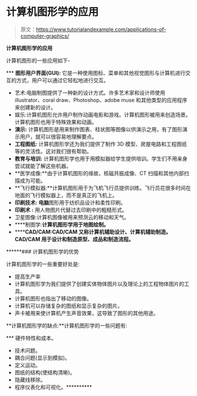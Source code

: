 # 计算机图形学的应用

> 原文：<https://www.tutorialandexample.com/applications-of-computer-graphics/>

**计算机图形学的应用**

计算机图形的一些应用如下-

 ***   **图形用户界面(GUI):** 它是一种使用图标、菜单和其他视觉图形与计算机进行交互的方式，用户可以通过它轻松地进行交互。
*   艺术:电脑制图提供了一种新的设计方式。许多艺术家和设计师使用 illustrator、coral draw、Photoshop、adobe muse 和其他类型的应用程序来创建新的设计。
*   娱乐:计算机图形允许用户制作动画电影和游戏。计算机图形被用来创造场景。计算机图形也用于特殊效果和动画。
*   **演示:** 计算机图形是用来制作图表、柱状图等图像以供演示之用，有了图形演示用户，就可以很容易地理解要点。
*   **工程图纸:** 计算机图形学还为我们提供了制作 3D 模型、房屋电路和工程图纸等的灵活性。这对我们很有帮助。
*   **教育与培训:** 计算机图形学也用于用模拟器给学生提供培训。学生们不用亲身尝试就能了解这些机器。
*   **医学成像:**由于计算机图形的缘故，核磁共振成像、CT 扫描和其他内部扫描成为可能。
*   **飞行模拟器:**计算机图形用于为飞机飞行员提供训练。飞行员花很多时间在地面的飞行模拟器上，而不是真正的飞机上。
*   **印刷技术:** **电脑**图形用于纺织品设计和柔性印刷。
*   **印刷术** **:** 用人物图片代替过去印刷中的粗糙形式。
*   卫星图像:计算机图像被用来预测云的移动和天气。
*   ****制图学:**计算机图形学用于地图绘制。**
*   ********CAD**/**CAM:**CAD/CAM 又称计算机辅助设计、计算机辅助制造。CAD/CAM 用于设计和制造原型、成品和制造流程。******

 ******### 计算机图形学的优势

计算机图形学的一些重要好处是:

*   提高生产率
*   计算机图形学为我们提供了创建实体物体图片以及理论上的工程物体图片的工具。
*   计算机图形也指出了移动的图像。
*   计算机可以存储复杂的图纸和显示复杂的图片。
*   声卡被用来使计算机产生声音效果，这导致了图形的其他用途。

**计算机图形学的缺点:**计算机图形学的一些问题有:

 ***   硬件特性和成本。
*   技术问题。
*   耦合问题(显示到模拟)。
*   定义运动。
*   图纸的结构(使结构清晰)。
*   隐藏线移除。
*   程序仪表化和可视化。**********
